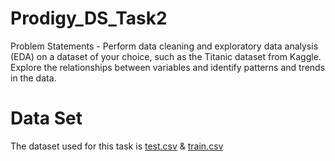 # Prodigy_DS_Task2
Problem Statements - Perform data cleaning and exploratory data analysis (EDA) on a dataset of your choice, such as the Titanic dataset from Kaggle. Explore the relationships between variables and identify patterns and trends in the data.

# Data Set
The dataset used for this task is [test.csv](https://github.com/justinmadhri/Prodigy_DS_Task2/blob/4c32651901943ccaa8388f0c47c6220f51a87998/test.csv) & [train.csv](https://github.com/justinmadhri/Prodigy_DS_Task2/blob/4c32651901943ccaa8388f0c47c6220f51a87998/train.csv)
